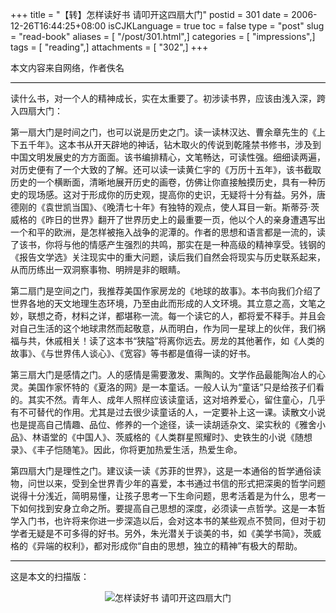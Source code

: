 +++
title = "【转】怎样读好书 请叩开这四扇大门"
postid = 301
date = 2006-12-26T16:44:25+08:00
isCJKLanguage = true
toc = false
type = "post"
slug = "read-book"
aliases = [ "/post/301.html",]
categories = [ "impressions",]
tags = [ "reading",]
attachments = [ "302",]
+++


本文内容来自网络，作者佚名

<div style="border-top:1px solid black">

</div>

读什么书，对一个人的精神成长，实在太重要了。初涉读书界，应该由浅入深，跨入四扇大门：

第一扇大门是时间之门，也可以说是历史之门。读一读林汉达、曹余章先生的《上下五千年》。这本书从开天辟地的神话，钻木取火的传说到乾隆禁书修书，涉及到中国文明发展史的方方面面。该书编排精心，文笔畅达，可读性强。细细读两遍，对历史便有了一个大致的了解。还可以读一读黄仁宇的《万历十五年》，该书截取历史的一个横断面，清晰地展开历史的画卷，仿佛让你直接触摸历史，具有一种历史的现场感。这对于形成你的历史观，提高你的史识，无疑将十分有益。另外，唐德刚的《袁世凯当国》、《晚清七十年》有独特的观点，使人耳目一新。斯蒂芬·茨威格的《昨日的世界》翻开了世界历史上的最重要一页，他以个人的亲身遭遇写出一个和平的欧洲，是怎样被拖入战争的泥潭的。作者的思想和语言都是一流的，读了该书，你将与他的情感产生强烈的共鸣，那实在是一种高级的精神享受。钱钢的《报告文学选》关注现实中的重大问题，读后我们自然会将现实与历史联系起来，从而历练出一双洞察事物、明辨是非的眼睛。

<!--more-->  

第二扇门是空间之门，我推荐美国作家房龙的《地球的故事》。本书向我们介绍了世界各地的天文地理生态环境，乃至由此而形成的人文环境。其立意之高，文笔之妙，联想之奇，材料之详，都堪称一流。每一个读它的人，都将爱不释手。并且会对自己生活的这个地球肃然而起敬意，从而明白，作为同一星球上的伙伴，我们祸福与共，休戚相关！读了这本书“狭隘”将离你远去。房龙的其他著作，如《人类的故事》、《与世界伟人谈心》、《宽容》等书都是值得一读的好书。

第三扇大门是感情之门。人的感情是需要激发、熏陶的。文学作品最能陶冶人的心灵。美国作家怀特的《夏洛的网》是一本童话。一般人认为“童话”只是给孩子们看的。其实不然。青年人、成年人照样应该读童话，这对培养爱心，留住童心，几乎有不可替代的作用。尤其是过去很少读童话的人，一定要补上这一课。读散文小说也是提高自己情趣、品位、修养的一个途径，读一读胡适杂文、梁实秋的《雅舍小品》、林语堂的《中国人》、茨威格的《人类群星照耀时》、史铁生的小说《随想录》、《丰子恺随笔》。因此，你将更加热爱生活，热爱生命。

第四扇大门是理性之门。建议读一读《苏菲的世界》，这是一本通俗的哲学通俗读物，问世以来，受到全世界青少年的喜爱，本书通过书信的形式把深奥的哲学问题说得十分浅近，简明易懂，让孩子思考一下生命问题，思考活着是为什么，思考一下如何找到安身立命之所。要提高自己思想的深度，必须读一点哲学。这是一本哲学入门书，也许将来你进一步深造以后，会对这本书的某些观点不赞同，但对于初学者无疑是不可多得的好书。另外，朱光潜关于谈美的书，如《美学书简》，茨威格的《异端的权利》，都对形成你“自由的思想，独立的精神”有极大的帮助。

<div style="border-top:1px solid black">

</div>

这是本文的扫描版：

<div style="text-align:center">

![怎样读好书
请叩开这四扇大门](/uploads/2006/12/read-good-book.jpg)

</div>

